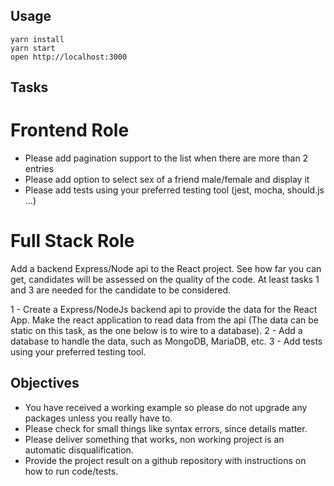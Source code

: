 ## Usage

```
yarn install
yarn start
open http://localhost:3000
```

## Tasks

# Frontend Role

- Please add pagination support to the list when there are more than 2 entries
- Please add option to select sex of a friend male/female and display it
- Please add tests using your preferred testing tool (jest, mocha, should.js ...)

# Full Stack Role

Add a backend Express/Node api to the React project. See how far you can get, candidates will be assessed on the quality of the code. At least tasks 1 and 3 are needed for the candidate to be considered. 

1 - Create a Express/NodeJs backend api to provide the data for the React App. Make the react application to read data from the api (The data can be static on this task, as the one below is to wire to a database). 
2 - Add a database to handle the data, such as MongoDB, MariaDB, etc.
3 - Add tests using your preferred testing tool.

## Objectives

- You have received a working example so please do not upgrade any packages unless you really have to.
- Please check for small things like syntax errors, since details matter.
- Please deliver something that works, non working project is an automatic disqualification.
- Provide the project result on a github repository with instructions on how to run code/tests.
